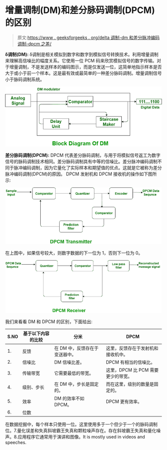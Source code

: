 # 增量调制(DM)和差分脉码调制(DPCM)的区别

> 原文:[https://www . geeksforgeeks . org/delta 调制-dm 和差分脉冲编码调制-dpcm 之差/](https://www.geeksforgeeks.org/difference-between-delta-modulation-dm-and-differential-pulse-code-modulation-dpcm/)

**δ调制(DM):**
δ调制是相关模拟到数字和数字到模拟信号转换技术。利用增量调制来理解高信噪比的幅度关系。它使用一位 PCM 码来欣赏模拟信号的数字传输。对于增量调制，不是发送样本的编码图示，而是仅发送一位，这简单地指示样本是否大于或小于前一个样本。这是最有效或最简单的一种差分脉码调制。增量调制信号小于脉码调制系统。

![](img/dcec9997b2e90c33c425001921ce0b1b.png)

**差分脉码调制(DPCM):**
DPCM 代表差分脉码调制，与用于将模拟信号返工为数字信号的脉码调制技术相同。差分脉码调制具有中等的信噪比。差分脉冲编码调制不同于脉冲编码调制，因为它量化了实际样本和期望值的优点。这就是它被称为差分脉冲编码调制(DPCM)的原因。
DPCM 发射机和 DPCM 接收机的操作如下图所示:

![](img/8bb47be3b7f883c670259372000a5fff.png)

在上图中，如果信号较大，则数字数据的下一位为 1，否则下一位为 0。

![](img/5fcfb3922e8d1feb87159c2a7cd70f0b.png)

我们来看看 DM 和 DPCM 的区别，下面给出:

<center>

| S.NO | 基于以下内容的比较 | 分米 | DPCM |
| --- | --- | --- | --- |
| 1. | 反馈 | 在 DM 中，反馈存在于变送器中。 | 这里，反馈存在于发射机和接收机中。 |
| 2. | 信噪比 | DM 信噪比差。 | DPCM 有相当的信噪比。 |
| 3. | 传输带宽 | 它需要最低的带宽。 | 这里，DPCM 比 PCM 需要更少的带宽。 |
| 4. | 级别、步长 | 在 DM 中，步长是固定的。 | 而在这里，级别的数量是固定的。 |
| 5. | 效率 | DM 的效率不如 DPCM。 | DPCM 更有效率。 |
| 6. | 位数 |

</center>

在数据挖掘中，每个样本只使用一位。这里使用多于一个但少于一个的脉码调制位。7.量化误差和失真斜坡霸王失真和颗粒噪声存在。存在斜坡霸王失真和量化噪声。8.应用程序它通常用于演讲和图像。It is mostly used in videos and speeches.